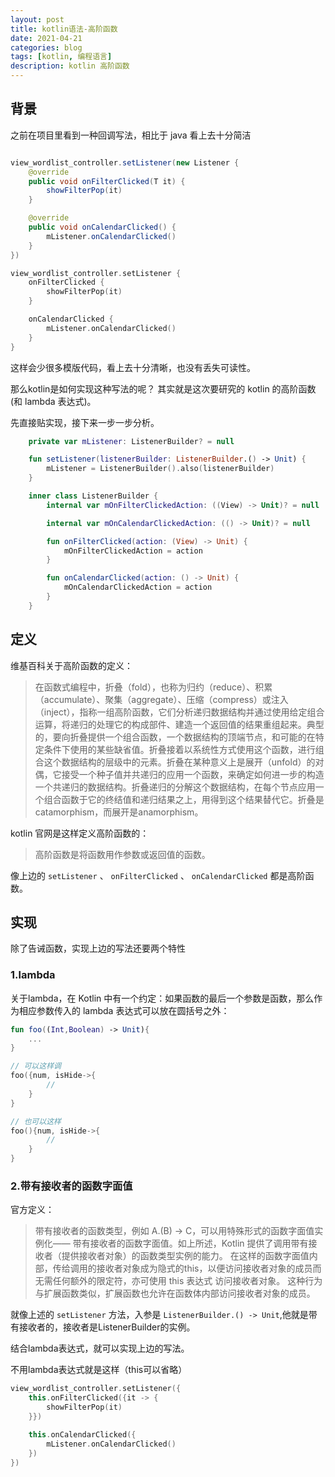 ```yaml
---
layout: post
title: kotlin语法-高阶函数
date: 2021-04-21
categories: blog
tags: [kotlin, 编程语言]
description: kotlin 高阶函数
---
```


## 背景
之前在项目里看到一种回调写法，相比于 java 看上去十分简洁

```java

view_wordlist_controller.setListener(new Listener {
    @override
    public void onFilterClicked(T it) {
        showFilterPop(it)
    }

    @override
    public void onCalendarClicked() {
        mListener.onCalendarClicked()
    }
})

```

```kotlin
view_wordlist_controller.setListener {
    onFilterClicked {
        showFilterPop(it)
    }

    onCalendarClicked {
        mListener.onCalendarClicked()
    }
}

```

这样会少很多模版代码，看上去十分清晰，也没有丢失可读性。

那么kotlin是如何实现这种写法的呢？ 其实就是这次要研究的 kotlin 的高阶函数(和 lambda 表达式)。

先直接贴实现，接下来一步一步分析。

```kotlin
    private var mListener: ListenerBuilder? = null

    fun setListener(listenerBuilder: ListenerBuilder.() -> Unit) {
        mListener = ListenerBuilder().also(listenerBuilder)
    }

    inner class ListenerBuilder {
        internal var mOnFilterClickedAction: ((View) -> Unit)? = null

        internal var mOnCalendarClickedAction: (() -> Unit)? = null

        fun onFilterClicked(action: (View) -> Unit) {
            mOnFilterClickedAction = action
        }

        fun onCalendarClicked(action: () -> Unit) {
            mOnCalendarClickedAction = action
        }
    }
```

## 定义
维基百科关于高阶函数的定义：
> 在函数式编程中，折叠（fold），也称为归约（reduce）、积累（accumulate）、聚集（aggregate）、压缩（compress）或注入（inject），指称一组高阶函数，它们分析递归数据结构并通过使用给定组合运算，将递归的处理它的构成部件、建造一个返回值的结果重组起来。典型的，要向折叠提供一个组合函数，一个数据结构的顶端节点，和可能的在特定条件下使用的某些缺省值。折叠接着以系统性方式使用这个函数，进行组合这个数据结构的层级中的元素。折叠在某种意义上是展开（unfold）的对偶，它接受一个种子值并共递归的应用一个函数，来确定如何进一步的构造一个共递归的数据结构。折叠递归的分解这个数据结构，在每个节点应用一个组合函数于它的终结值和递归结果之上，用得到这个结果替代它。折叠是catamorphism，而展开是anamorphism。


kotlin 官网是这样定义高阶函数的：
> 高阶函数是将函数用作参数或返回值的函数。

像上边的 `setListener` 、 `onFilterClicked` 、 `onCalendarClicked` 都是高阶函数。

## 实现

除了告诫函数，实现上边的写法还要两个特性

### 1.lambda

关于lambda，在 Kotlin 中有一个约定：如果函数的最后一个参数是函数，那么作为相应参数传入的 lambda 表达式可以放在圆括号之外：

```kotlin
fun foo((Int,Boolean) -> Unit){
    ...
}

// 可以这样调
foo({num, isHide->{
        //
    }
}

// 也可以这样
foo(){num, isHide->{
        //
    }
}

```

### 2.带有接收者的函数字面值

官方定义：
> 带有接收者的函数类型，例如 A.(B) -> C，可以用特殊形式的函数字面值实例化—— 带有接收者的函数字面值。如上所述，Kotlin 提供了调用带有接收者（提供接收者对象）的函数类型实例的能力。
> 在这样的函数字面值内部，传给调用的接收者对象成为隐式的this，以便访问接收者对象的成员而无需任何额外的限定符，亦可使用 this 表达式 访问接收者对象。
>这种行为与扩展函数类似，扩展函数也允许在函数体内部访问接收者对象的成员。

就像上述的 `setListener` 方法，入参是 `ListenerBuilder.() -> Unit`,他就是带有接收者的，接收者是ListenerBuilder的实例。


结合lambda表达式，就可以实现上边的写法。

不用lambda表达式就是这样（this可以省略）

```kotlin
view_wordlist_controller.setListener({
    this.onFilterClicked({it -> {
        showFilterPop(it)
    }})

    this.onCalendarClicked({
        mListener.onCalendarClicked()
    })
})
```
